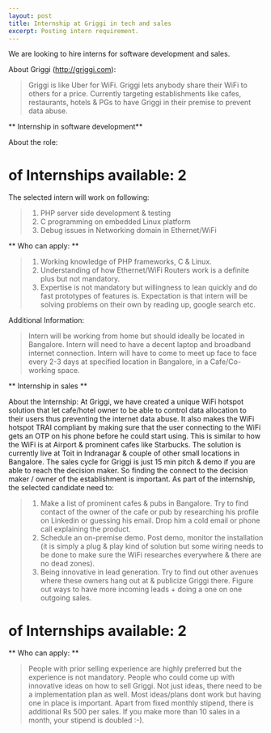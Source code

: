 ```yaml
---
layout: post
title: Internship at Griggi in tech and sales
excerpt: Posting intern requirement.
---
```


We are looking to hire interns for software development and sales.

About Griggi (http://griggi.com):

> Griggi is like Uber for WiFi. Griggi lets anybody share their WiFi to others for a price. 
> Currently targeting establishments like cafes, restaurants, hotels & PGs to have Griggi in their premise to prevent data abuse. 

** Internship in software development**

About the role:
# of Internships available: 2
The selected intern will work on following: 
> 1. PHP server side development & testing
> 2. C programming on embedded Linux platform
> 3. Debug issues in Networking domain in Ethernet/WiFi

** Who can apply: **

> 1. Working knowledge of PHP frameworks, C & Linux. 
> 2. Understanding of how Ethernet/WiFi Routers work is a definite plus but not mandatory. 
> 3. Expertise is not mandatory but willingness to lean quickly and do fast prototypes of features is. Expectation is that intern will be solving problems on their own by reading up, google search etc.

Additional Information:

> Intern will be working from home but should ideally be located in Bangalore. 
> Intern will need to have a decent laptop and broadband internet connection.
> Intern will have to come to meet up face to face every 2-3 days at specified location in Bangalore, in a Cafe/Co-working space.


** Internship in sales **

About the Internship:
At Griggi, we have created a unique WiFi hotspot solution that let cafe/hotel owner to be able to control data allocation to their users thus preventing the internet data abuse. It also makes the WiFi hotspot TRAI compliant by making sure that the user connecting to the WiFi gets an OTP on his phone before he could start using. This is similar to how the WiFi is at Airport & prominent cafes like Starbucks.
The solution is currently live at Toit in Indranagar & couple of other small locations in Bangalore. The sales cycle for Griggi is just 15 min pitch & demo if you are able to reach the decision maker. So finding the connect to the decision maker / owner of the establishment is important.
As part of the internship, the selected candidate need to:
> 1. Make a list of prominent cafes & pubs in Bangalore. Try to find contact of the owner of the cafe or pub by researching his profile on Linkedin or guessing his email. Drop him a cold email or phone call explaining the product.
> 2. Schedule an on-premise demo. Post demo, monitor the installation (it is simply a plug & play kind of solution but some wiring needs to be done to make sure the WiFi researches everywhere & there are no dead zones).
> 3. Being innovative in lead generation. Try to find out other avenues where these owners hang out at & publicize Griggi there. Figure out ways to have more incoming leads + doing a one on one outgoing sales.

# of Internships available: 2

** Who can apply: **
> People with prior selling experience are highly preferred but the experience is not mandatory.  People who could come up with innovative ideas on how to sell Griggi. Not just ideas, there need to be a implementation plan as well. Most ideas/plans dont work but having one in place is important.
Apart from fixed monthly stipend, there is additional Rs 500 per sales. If you make more than 10 sales in a month, your stipend is doubled :-).
